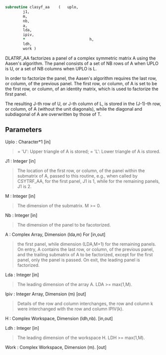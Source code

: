 ```fortran
subroutine clasyf_aa	(	uplo,
		j1,
		m,
		nb,
		a,
		lda,
		ipiv,
		*                             h,
		ldh,
		work )
```

 DLATRF_AA factorizes a panel of a complex symmetric matrix A using
 the Aasen's algorithm. The panel consists of a set of NB rows of A
 when UPLO is U, or a set of NB columns when UPLO is L.

 In order to factorize the panel, the Aasen's algorithm requires the
 last row, or column, of the previous panel. The first row, or column,
 of A is set to be the first row, or column, of an identity matrix,
 which is used to factorize the first panel.

 The resulting J-th row of U, or J-th column of L, is stored in the
 (J-1)-th row, or column, of A (without the unit diagonals), while
 the diagonal and subdiagonal of A are overwritten by those of T.


## Parameters
Uplo : Character*1 [in]
> = 'U':  Upper triangle of A is stored;
> = 'L':  Lower triangle of A is stored.

J1 : Integer [in]
> The location of the first row, or column, of the panel
> within the submatrix of A, passed to this routine, e.g.,
> when called by CSYTRF_AA, for the first panel, J1 is 1,
> while for the remaining panels, J1 is 2.

M : Integer [in]
> The dimension of the submatrix. M >= 0.

Nb : Integer [in]
> The dimension of the panel to be facotorized.

A : Complex Array, Dimension (lda,m) For [in,out]
> the first panel, while dimension (LDA,M+1) for the
> remaining panels.
> On entry, A contains the last row, or column, of
> the previous panel, and the trailing submatrix of A
> to be factorized, except for the first panel, only
> the panel is passed.
> On exit, the leading panel is factorized.

Lda : Integer [in]
> The leading dimension of the array A.  LDA >= max(1,M).

Ipiv : Integer Array, Dimension (m) [out]
> Details of the row and column interchanges,
> the row and column k were interchanged with the row and
> column IPIV(k).

H : Complex Workspace, Dimension (ldh,nb). [in,out]

Ldh : Integer [in]
> The leading dimension of the workspace H. LDH >= max(1,M).

Work : Complex Workspace, Dimension (m). [out]

